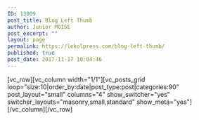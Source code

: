 ```yaml
---
ID: 13009
post_title: Blog Left Thumb
author: Junior MOISE
post_excerpt: ""
layout: page
permalink: https://lekolpress.com/blog-left-thumb/
published: true
post_date: 2017-11-17 10:04:46
---
```

[vc_row][vc_column width="1/1"][vc_posts_grid loop="size:10|order_by:date|post_type:post|categories:90" post_layout="small" columns="4" show_switcher="yes" switcher_layouts="masonry,small,standard" show_meta="yes"][/vc_column][/vc_row]